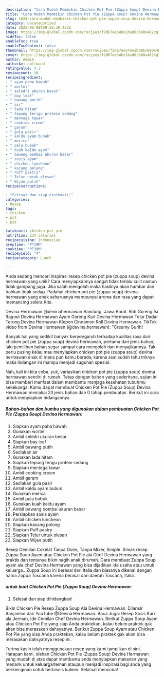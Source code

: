 ```yaml
---
description: "Cara Mudah Membikin Chicken Pot Pie (Zuppa Soup) Devina Hermawan yang Bisa Manjain Lidah"
title: "Cara Mudah Membikin Chicken Pot Pie (Zuppa Soup) Devina Hermawan yang Bisa Manjain Lidah"
slug: 1024-cara-mudah-membikin-chicken-pot-pie-zuppa-soup-devina-hermawan-yang-bisa-manjain-lidah
category: Uncategorized
date: 2022-05-08T09:50:30.463Z
image: https://img-global.cpcdn.com/recipes/f2d67ee34be1ba86/680x482cq70/chicken-pot-pie-zuppa-soup-devina-hermawan-foto-resep-utama.jpg
hideToc: false
enableToc: true
enableTocContent: false
thumbnail: https://img-global.cpcdn.com/recipes/f2d67ee34be1ba86/680x482cq70/chicken-pot-pie-zuppa-soup-devina-hermawan-foto-resep-utama.jpg
cover: https://img-global.cpcdn.com/recipes/f2d67ee34be1ba86/680x482cq70/chicken-pot-pie-zuppa-soup-devina-hermawan-foto-resep-utama.jpg
author: Admin
authorAv: notfound
ratingvalue: 4.3
reviewcount: 10
recipeingredient:
- " ayam paha bawah"
- " wortel"
- " seledri ukuran besar"
- " bay leaf"
- " bawang putih"
- " air"
- " lada hitam"
- " tepung terigu protein sedang"
- " mentega tawar"
- " cooking cream"
- " garam"
- " gula pasir"
- " kaldu ayam bubuk"
- " merica"
- " pala bubuk"
- " kuah kaldu ayam"
- " bawang bombai ukuran besar"
- " sosis ayam"
- " chicken luncheon"
- " kacang polong"
- " Puff pastry"
- " Telur untuk olesan"
- " Wijen putih"
recipeinstructions:

- "Selesai dan siap dinikmati!"
categories:
- Resep
tags:
- chicken
- pot
- pie

katakunci: chicken pot pie 
nutrition: 234 calories
recipecuisine: Indonesian
preptime: "PT19M"
cooktime: "PT39M"
recipeyield: "4"
recipecategory: Lunch

---
```





Anda sedang mencari inspirasi resep chicken pot pie (zuppa soup) devina hermawan yang unik? Cara menyiapkannya sangat tidak terlalu sulit namun tidak gampang juga. Jika salah mengolah maka hasilnya akan hambar dan bahkan tidak sedap. Padahal chicken pot pie (zuppa soup) devina hermawan yang enak seharusnya mempunyai aroma dan rasa yang dapat memancing selera Kita.





Devina Hermawan @devinahermawan Bandung, Jawa Barat. Roti Goreng Isi Ragout Devina Hermawan Ayam Goreng Kari Devina Hermawan Telur Dadar Terong Devina Hermawan Klepon Cinnamon Roll Devina Hermawan. TikTok video from Devina Hermawan (@devina.hermawan): &#34;Creamy Gurih!

Banyak hal yang sedikit banyak berpengaruh terhadap kualitas rasa dari chicken pot pie (zuppa soup) devina hermawan, pertama dari jenis bahan, lalu pemilihan bahan segar sampai cara mengolah dan menyajikannya. Tak perlu pusing kalau mau menyiapkan chicken pot pie (zuppa soup) devina hermawan enak di mana pun kamu berada, karena asal sudah tahu triknya maka hidangan ini mampu menjadi suguhan spesial.






Nah, kali ini kita coba, yuk, variasikan chicken pot pie (zuppa soup) devina hermawan sendiri di rumah. Tetap dengan bahan yang sederhana, sajian ini bisa memberi manfaat dalam membantu menjaga kesehatan tubuhmu sekeluarga. Kamu dapat membuat Chicken Pot Pie (Zuppa Soup) Devina Hermawan memakai 23 jenis bahan dan 0 tahap pembuatan. Berikut ini cara untuk menyiapkan hidangannya.

<!--inarticleads1-->

##### Bahan-bahan dan bumbu yang digunakan dalam pembuatan Chicken Pot Pie (Zuppa Soup) Devina Hermawan:

1. Siapkan  ayam paha bawah
1. Gunakan  wortel
1. Ambil  seledri ukuran besar
1. Siapkan  bay leaf
1. Ambil  bawang putih
1. Sediakan  air
1. Gunakan  lada hitam
1. Siapkan  tepung terigu protein sedang
1. Siapkan  mentega tawar
1. Ambil  cooking cream
1. Ambil  garam
1. Sediakan  gula pasir
1. Ambil  kaldu ayam bubuk
1. Gunakan  merica
1. Ambil  pala bubuk
1. Gunakan  kuah kaldu ayam
1. Ambil  bawang bombai ukuran besar
1. Persiapkan  sosis ayam
1. Ambil  chicken luncheon
1. Siapkan  kacang polong
1. Siapkan  Puff pastry
1. Siapkan  Telur untuk olesan
1. Siapkan  Wijen putih


Resep Cemilan Cokelat Tanpa Oven, Tanpa Mixer, Simple. Simak resep Zuppa Soup Ayam atau Chicken Pot Pie ala Chef Devina Hermawan yang praktis dan tentunya bikin nagih anak dirumah. Cara membuat Zuppa Soup ayam ala chef Devina Hermawan yang bisa dijadikan ide usaha atau untuk keluarga.. Zuppa Soup ini berasal dari Italia dan biasanya dikenal dengan nama Zuppa Toscana karena berasal dari daerah Toscana, Italia. 

<!--inarticleads2-->

#####  untuk buat Chicken Pot Pie (Zuppa Soup) Devina Hermawan:


1. Selesai dan siap dihidangkan!

Bikin Chicken Pie Resep Zuppa Soup Ala Devina Hermawan. Dilansir Banjarese dari YouTube @Devina Hermawan. Baca Juga: Resep Sosis Kari ala Jerman, Ide Cemilan Chef Devina Hermawan. Berikut Zuppa Soup Ayam atau Chicken Pot Pie yang siap Anda praktekan, kalau belum praktek gak akan bisa merasakan dahsyatnya. Berikut Zuppa Soup Ayam atau Chicken Pot Pie yang siap Anda praktekan, kalau belum praktek gak akan bisa merasakan dahsyatnya resep ini. 

Terima kasih telah menggunakan resep yang kami tampilkan di sini. Harapan kami, olahan Chicken Pot Pie (Zuppa Soup) Devina Hermawan yang mudah di atas dapat membantu anda menyiapkan makanan yang menarik untuk keluarga/teman ataupun menjadi inspirasi bagi anda yang berkeinginan untuk berbisnis kuliner. Selamat mencoba!
